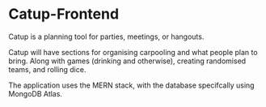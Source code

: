 # Catup-Frontend
Catup is a planning tool for parties, meetings, or hangouts.

Catup will have sections for organising carpooling and what people plan to bring. Along with games (drinking and otherwise), creating randomised teams, and rolling dice.

The application uses the MERN stack, with the database specifcally using MongoDB Atlas.